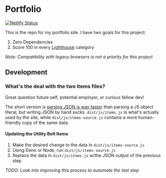 # Portfolio

[![Netlify Status](https://api.netlify.com/api/v1/badges/1c740dd0-2db1-475f-b7cd-af9ab81a7bf6/deploy-status)](https://app.netlify.com/sites/dev-nicolaos/deploys)

This is the repo for my portfolio site. I have two goals for this project:

1. Zero Dependencies
2. Score 100 in every [Lighthouse](https://developers.google.com/web/tools/lighthouse/) category

_Note: Compatibility with legacy browsers is not a priority for this project_


## Development

### What's the deal with the two items files?

Great question future self, potential employer, or curious fellow dev!

The short version is [parsing JSON is way faster](https://v8.dev/blog/cost-of-javascript-2019#json) than parsing a JS object literal, but writing JSON by hand sucks. `dist/js/items.js` is what's actually used by the site, while `dist/js/items-source.js` contains a more human-friendly copy of the same data.

#### Updating the Utility Belt Items

1. Make the desired change to the data in `dist/js/items-source.js`
1. Using Deno or Node, run `dist/js/items-source.js`
1. Replace the data in `dist/js/items.js` w/the JSON output of the previous step

_TODO: Look into improving this process to automate the last step_
